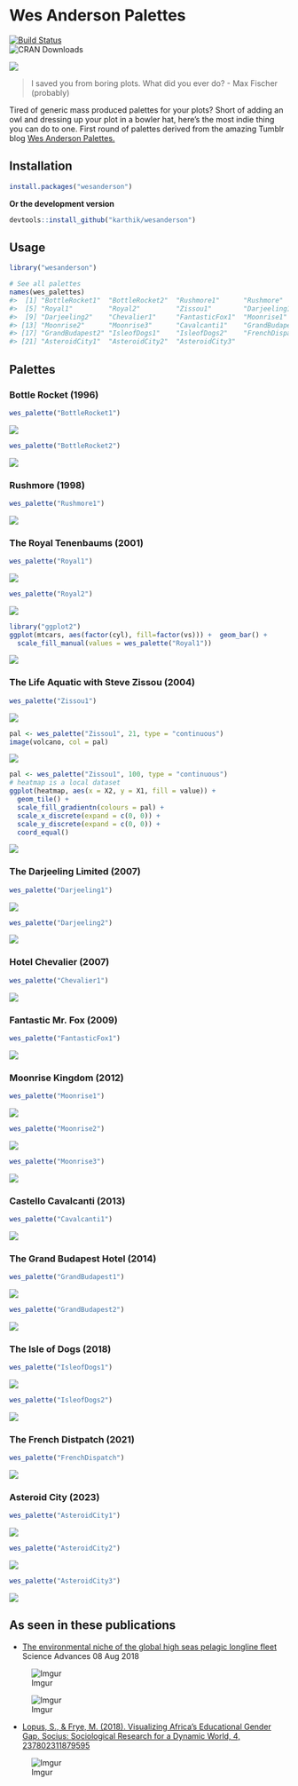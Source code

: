 <!-- README.md is generated from README.Rmd. Please edit that file -->

# Wes Anderson Palettes

[![Build
Status](https://travis-ci.org/karthik/wesanderson.png)](https://travis-ci.org/karthik/wesanderson)  
![CRAN Downloads](http://cranlogs.r-pkg.org/badges/wesanderson)

![](rushmore.jpg)

> I saved you from boring plots. What did you ever do? - Max Fischer
> (probably)

Tired of generic mass produced palettes for your plots? Short of adding
an owl and dressing up your plot in a bowler hat, here’s the most indie
thing you can do to one. First round of palettes derived from the
amazing Tumblr blog [Wes Anderson
Palettes.](http://wesandersonpalettes.tumblr.com/)

## Installation

``` r
install.packages("wesanderson")
```

**Or the development version**

``` r
devtools::install_github("karthik/wesanderson")
```

## Usage

``` r
library("wesanderson")

# See all palettes
names(wes_palettes)
#>  [1] "BottleRocket1"  "BottleRocket2"  "Rushmore1"      "Rushmore"      
#>  [5] "Royal1"         "Royal2"         "Zissou1"        "Darjeeling1"   
#>  [9] "Darjeeling2"    "Chevalier1"     "FantasticFox1"  "Moonrise1"     
#> [13] "Moonrise2"      "Moonrise3"      "Cavalcanti1"    "GrandBudapest1"
#> [17] "GrandBudapest2" "IsleofDogs1"    "IsleofDogs2"    "FrenchDispatch"
#> [21] "AsteroidCity1"  "AsteroidCity2"  "AsteroidCity3"
```

## Palettes

### Bottle Rocket (1996)

``` r
wes_palette("BottleRocket1")
```

![](figure/bottlerocket1-1.png)

``` r
wes_palette("BottleRocket2")
```

![](figure/bottlerocket1-2.png)

### Rushmore (1998)

``` r
wes_palette("Rushmore1")
```

![](figure/rushmore-1.png)

### The Royal Tenenbaums (2001)

``` r
wes_palette("Royal1")
```

![](figure/royal-1.png)

``` r
wes_palette("Royal2")
```

![](figure/royal-2.png)

``` r
library("ggplot2")
ggplot(mtcars, aes(factor(cyl), fill=factor(vs))) +  geom_bar() +
  scale_fill_manual(values = wes_palette("Royal1"))
```

![](figure/ggplot1-1.png)

### The Life Aquatic with Steve Zissou (2004)

``` r
wes_palette("Zissou1")
```

![](figure/lifeaquatic-1.png)

``` r
pal <- wes_palette("Zissou1", 21, type = "continuous")
image(volcano, col = pal)
```

![](figure/volcano-1.png)

``` r
pal <- wes_palette("Zissou1", 100, type = "continuous")
# heatmap is a local dataset
ggplot(heatmap, aes(x = X2, y = X1, fill = value)) +
  geom_tile() + 
  scale_fill_gradientn(colours = pal) + 
  scale_x_discrete(expand = c(0, 0)) +
  scale_y_discrete(expand = c(0, 0)) + 
  coord_equal() 
```

![](figure/zissou_heatmap-1.png)

### The Darjeeling Limited (2007)

``` r
wes_palette("Darjeeling1")
```

![](figure/darjeeling-1.png)

``` r
wes_palette("Darjeeling2")
```

![](figure/darjeeling-2.png)

### Hotel Chevalier (2007)

``` r
wes_palette("Chevalier1")
```

![](figure/chevalier-1.png)

### Fantastic Mr. Fox (2009)

``` r
wes_palette("FantasticFox1")
```

![](figure/fantasticfox-1.png)

### Moonrise Kingdom (2012)

``` r
wes_palette("Moonrise1")
```

![](figure/moonrise-1.png)

``` r
wes_palette("Moonrise2")
```

![](figure/moonrise-2.png)

``` r
wes_palette("Moonrise3")
```

![](figure/moonrise-3.png)

### Castello Cavalcanti (2013)

``` r
wes_palette("Cavalcanti1")
```

![](figure/castello-1.png)

### The Grand Budapest Hotel (2014)

``` r
wes_palette("GrandBudapest1")
```

![](figure/grandbudapest-1.png)

``` r
wes_palette("GrandBudapest2")
```

![](figure/grandbudapest-2.png)

### The Isle of Dogs (2018)

``` r
wes_palette("IsleofDogs1")
```

![](figure/isleofdogs-1.png)

``` r
wes_palette("IsleofDogs2")
```

![](figure/isleofdogs-2.png)

### The French Distpatch (2021)

``` r
wes_palette("FrenchDispatch")
```

![](figure/unnamed-chunk-2-1.png)

### Asteroid City (2023)

``` r
wes_palette("AsteroidCity1")
```

![](figure/unnamed-chunk-3-1.png)

``` r
wes_palette("AsteroidCity2")
```

![](figure/unnamed-chunk-3-2.png)

``` r
wes_palette("AsteroidCity3")
```

![](figure/unnamed-chunk-3-3.png)

## As seen in these publications

-   [The environmental niche of the global high seas pelagic longline
    fleet](http://advances.sciencemag.org/content/4/8/eaat3681) Science
    Advances 08 Aug 2018

<figure>
<img src="https://i.imgur.com/gYKFwEc.jpg" alt="Imgur" />
<figcaption aria-hidden="true">Imgur</figcaption>
</figure>

<figure>
<img src="https://i.imgur.com/3Ztc5Qa.png" alt="Imgur" />
<figcaption aria-hidden="true">Imgur</figcaption>
</figure>

-   [Lopus, S., & Frye, M. (2018). Visualizing Africa’s Educational
    Gender Gap. Socius: Sociological Research for a Dynamic World, 4,
    237802311879595](http://journals.sagepub.com/doi/full/10.1177/2378023118795956)

<figure>
<img src="https://i.imgur.com/0BVNi9g.jpg" alt="Imgur" />
<figcaption aria-hidden="true">Imgur</figcaption>
</figure>
